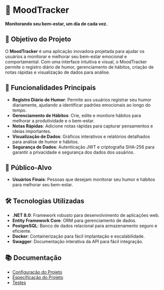 # 🎯 MoodTracker   
**Monitorando seu bem-estar, um dia de cada vez.**   
<!-- ![MoodTracker Logo](https://via.placeholder.com/150) -->

## 🌟 Objetivo do Projeto

O **MoodTracker** é uma aplicação inovadora projetada para ajudar os usuários a monitorar e melhorar seu bem-estar emocional e comportamental. Com uma interface intuitiva e visual, o MoodTracker permite o registro diário de humor, gerenciamento de hábitos, criação de notas rápidas e visualização de dados para análise.

## 🚀 Funcionalidades Principais

- **Registro Diário de Humor**: Permite aos usuários registrar seu humor diariamente, ajudando a identificar padrões emocionais ao longo do tempo.
- **Gerenciamento de Hábitos**: Crie, edite e monitore hábitos para melhorar a produtividade e o bem-estar.
- **Notas Rápidas**: Adicione notas rápidas para capturar pensamentos e ideias importantes.
- **Visualização de Dados**: Gráficos interativos e relatórios detalhados para análise de humor e hábitos.
- **Segurança de Dados**: Autenticação JWT e criptografia SHA-256 para garantir a privacidade e segurança dos dados dos usuários.

## 👥 Público-Alvo
- **Usuários Finais**: Pessoas que desejam monitorar seu humor e hábitos para melhorar seu bem-estar.

## 🛠️ Tecnologias Utilizadas

- **.NET 8.0**: Framework robusto para desenvolvimento de aplicações web.
- **Entity Framework Core**: ORM para gerenciamento de dados.
- **PostgreSQL**: Banco de dados relacional para armazenamento seguro e eficiente.
- **Docker**: Containerização para fácil implantação e escalabilidade.
- **Swagger**: Documentação interativa da API para fácil integração.

## 📚 Documentação

- [Configuração do Projeto](./docs/config.md)
- [Especificação do Projeto](./docs/specification.md)
- [Testes](./docs/tests.md)
